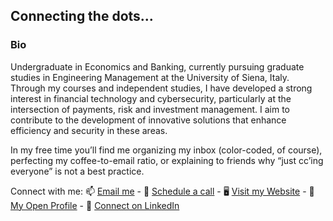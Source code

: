 ## Connecting the dots...

### Bio

Undergraduate in Economics and Banking, currently pursuing graduate studies in Engineering Management at the University of Siena, Italy. Through my courses and independent studies, I have developed a strong interest in financial technology and cybersecurity, particularly at the intersection of payments, risk and investment management. I aim to contribute to the development of innovative solutions that enhance efficiency and security in these areas.

In my free time you’ll find me organizing my inbox (color-coded, of course), perfecting my coffee-to-email ratio, or explaining to friends why “just cc’ing everyone” is not a best practice.

Connect with me: 📫 [Email me](mailto:hello@fs01.studio) - 🤙 [Schedule a call](https://cal.com/fsilvano) - 🖥️ [Visit my Website](https://fs01.studio) - 📖 [My Open Profile](https://openprofile.dev/profile/fsilvano) - 🔗 [Connect on LinkedIn](https://www.linkedin.com/in/francescosilvano)
